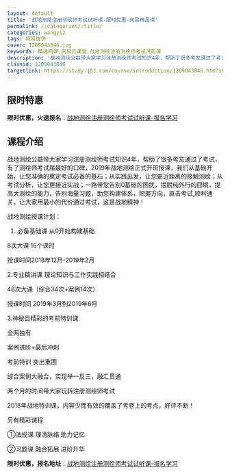 ```yaml
---
layout: default
title: '战地测绘注册测绘师考试试听课-限时优惠-网易精品课'
permalink: /:categories/:title/
categories: wangyi2
tags: 网易提供
cover: 1209043846.jpg
keywords: 精选网课,网易云课堂,战地测绘注册测绘师考试试听课
description: '战地测绘公益带大家学习注册测绘师考试知识4年，帮助了很多考友通过了考试，有了测绘师考试届最好的口碑，2019年战地测绘正'
classid: 1209043846
targetlink: https://study.163.com/course/introduction/1209043846.htm?share=1&shareId=1025206652&utm_campaign=share&utm_medium=iphoneShare&utm_source=&utm_u=1025206652
---
```


## 限时特惠

**限时优惠，火速报名**：[战地测绘注册测绘师考试试听课-报名学习](https://study.163.com/course/introduction/1209043846.htm?share=1&shareId=1025206652&utm_campaign=share&utm_medium=iphoneShare&utm_source=&utm_u=1025206652)

## 课程介绍

战地测绘公益带大家学习注册测绘师考试知识4年，帮助了很多考友通过了考试，有了测绘师考试届最好的口碑，2019年战地测绘正式开班授课，我们从基础开始，让您准确的奠定考试必备的基石；从实践出发，让您更近距离的接触测绘；从考试分析，让您更接近实战；一路带您告别0基础的困扰，摆脱纯外行的囧境，提高大测绘的能力，告别海量习题，助您构建体系，把握方向，直击考试,顺利通关，让大家用最小的代价通过考试，这是战地精神！

战地测绘授课计划：

1. 必备基础课 从0开始构建基础

8次大课 16个课时

授课时间2018年12月-2019年2月

2.专业精讲课 理论知识与工作实践相结合

48次大课（综合34次+案例14次）

授课时间 2019年3月到2019年6月

3.神秘且精彩的考前特训课

全网独有

案例进阶+最后冲刺

考前特训 突出重围

综合案例大融合，实现举一反三，融汇贯通

两个月的时间带大家玩转注册测绘师考试

2018年战地特训课，内容少而有效的覆盖了考卷上的考点，好评不断！

另有精彩课程

①法规课 理清脉络 助力记忆

②习题课 融合拓展 进阶升华

**限时优惠，报名地址**：[战地测绘注册测绘师考试试听课-报名学习](https://study.163.com/course/introduction/1209043846.htm?share=1&shareId=1025206652&utm_campaign=share&utm_medium=iphoneShare&utm_source=&utm_u=1025206652)

